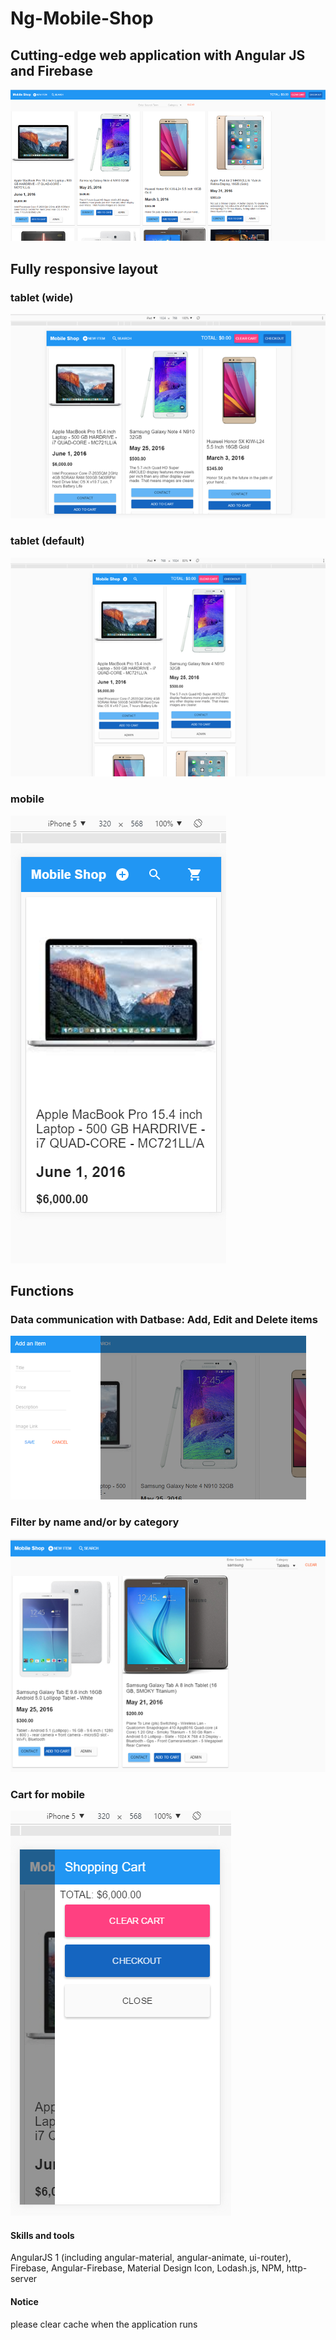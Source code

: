 # Ng-Mobile-Shop

## Cutting-edge web application with Angular JS and Firebase

![alt tag](screenshots/main.png)

## Fully responsive layout

### tablet (wide)
![alt tag](screenshots/r1.png)

### tablet (default)
![alt tag](screenshots/r2.png)

### mobile
![alt tag](screenshots/r3.png)

## Functions

### Data communication with Datbase: Add, Edit and Delete items
![alt tag](screenshots/s1.png)

### Filter by name and/or by category
![alt tag](screenshots/f.png)

### Cart for mobile
![alt tag](screenshots/s2.png)

#### Skills and tools 
AngularJS 1 (including angular-material, angular-animate, ui-router), Firebase, Angular-Firebase, Material Design Icon, Lodash.js,  NPM, http-server

#### Notice
please clear cache when the application runs
